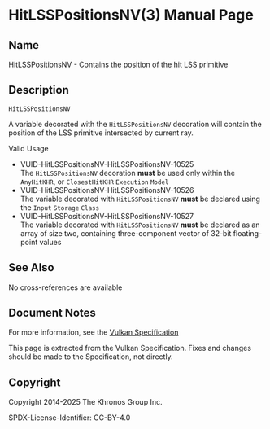 # HitLSSPositionsNV(3) Manual Page

## Name

HitLSSPositionsNV - Contains the position of the hit LSS primitive



## [](#_description)Description

`HitLSSPositionsNV`

A variable decorated with the `HitLSSPositionsNV` decoration will contain the position of the LSS primitive intersected by current ray.

Valid Usage

- [](#VUID-HitLSSPositionsNV-HitLSSPositionsNV-10525)VUID-HitLSSPositionsNV-HitLSSPositionsNV-10525  
  The `HitLSSPositionsNV` decoration **must** be used only within the `AnyHitKHR`, or `ClosestHitKHR` `Execution` `Model`
- [](#VUID-HitLSSPositionsNV-HitLSSPositionsNV-10526)VUID-HitLSSPositionsNV-HitLSSPositionsNV-10526  
  The variable decorated with `HitLSSPositionsNV` **must** be declared using the `Input` `Storage` `Class`
- [](#VUID-HitLSSPositionsNV-HitLSSPositionsNV-10527)VUID-HitLSSPositionsNV-HitLSSPositionsNV-10527  
  The variable decorated with `HitLSSPositionsNV` **must** be declared as an array of size two, containing three-component vector of 32-bit floating-point values

## [](#_see_also)See Also

No cross-references are available

## [](#_document_notes)Document Notes

For more information, see the [Vulkan Specification](https://registry.khronos.org/vulkan/specs/latest/html/vkspec.html#HitLSSPositionsNV)

This page is extracted from the Vulkan Specification. Fixes and changes should be made to the Specification, not directly.

## [](#_copyright)Copyright

Copyright 2014-2025 The Khronos Group Inc.

SPDX-License-Identifier: CC-BY-4.0